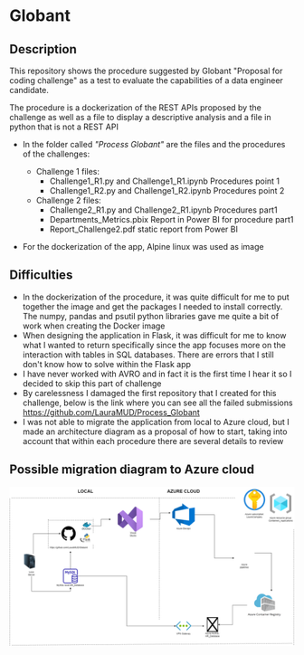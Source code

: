 # Globant
## **Description**
This repository shows the procedure suggested by Globant "Proposal for coding challenge" as a test to evaluate the capabilities of a data engineer candidate.


The procedure is a dockerization of the REST APIs proposed by the challenge as well as a file to display a descriptive analysis and a file in python that is not a REST API

- In the folder called *"Process Globant"* are the files and the procedures of the challenges:
  + Challenge 1 files:
    - Challenge1_R1.py and Challenge1_R1.ipynb Procedures point 1
    - Challenge1_R2.py and Challenge1_R2.ipynb Procedures point 2
  + Challenge 2 files:
    - Challenge2_R1.py and Challenge2_R1.ipynb Procedures part1
    - Departments_Metrics.pbix Report in Power BI for procedure part1
    - Report_Challenge2.pdf static report from Power BI
    
  
- For the dockerization of the app, Alpine linux was used as image

## **Difficulties**

- In the dockerization of the procedure, it was quite difficult for me to put together the image and get the packages I needed to install correctly. The numpy, pandas and psutil python libraries gave me quite a bit of work when creating the Docker image
- When designing the application in Flask, it was difficult for me to know what I wanted to return specifically since the app focuses more on the interaction with tables in SQL databases. There are errors that I still don't know how to solve within the Flask app
- I have never worked with AVRO and in fact it is the first time I hear it so I decided to skip this part of challenge
- By carelessness I damaged the first repository that I created for this challenge, below is the link where you can see all the failed submissions <https://github.com/LauraMUD/Process_Globant>
- I was not able to migrate the application from local to Azure cloud, but I made an architecture diagram as a proposal of how to start, taking into account that within each procedure there are several details to review

## **Possible migration diagram to Azure cloud**

![alt text](https://github.com/LauraMUD/Globant/blob/master/app_architecture.drawio.png?raw=true)
